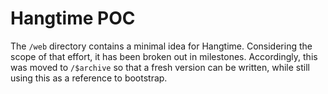 # Hangtime POC
The `/web` directory contains a minimal idea for Hangtime.  Considering the scope of that effort, it has been broken out in milestones.  Accordingly, this was moved to `/$archive` so that a fresh version can be written, while still using this as a reference to bootstrap.